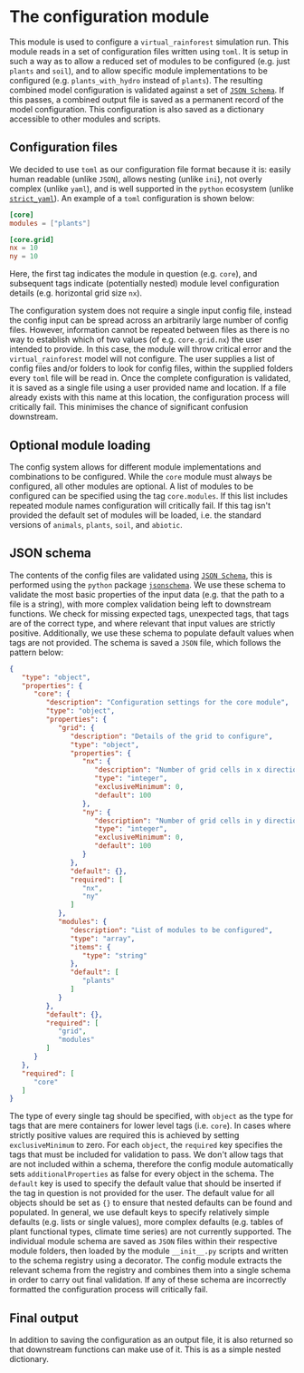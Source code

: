 # The configuration module

This module is used to configure a `virtual_rainforest` simulation run. This module
reads in a set of configuration files written using `toml`. It is setup in such a way as
to allow a reduced set of modules to be configured (e.g. just `plants` and `soil`), and
to allow specific module implementations to be configured (e.g. `plants_with_hydro`
instead of `plants`). The resulting combined model configuration is validated against a
set of [`JSON Schema`](https://json-schema.org). If this passes, a combined output file is
saved as a permanent record of the model configuration. This configuration is also saved
as a dictionary accessible to other modules and scripts.

## Configuration files

We decided to use `toml` as our configuration file format because it is: easily human
readable (unlike `JSON`), allows nesting (unlike `ini`), not overly complex (unlike
`yaml`), and is well supported in the `python` ecosystem (unlike
[`strict_yaml`](https://github.com/crdoconnor/strictyaml)). An example of a `toml`
configuration is shown below:

```toml
[core]
modules = ["plants"]

[core.grid]
nx = 10
ny = 10
```

Here, the first tag indicates the module in question (e.g. `core`), and subsequent tags
indicate (potentially nested) module level configuration details (e.g. horizontal grid
size `nx`).

The configuration system does not require a single input config file, instead the config
input can be spread across an arbitrarily large number of config files. However,
information cannot be repeated between files as there is no way to establish which of
two values (of e.g. `core.grid.nx`) the user intended to provide. In this case, the
module will throw critical error and the `virtual_rainforest` model will not configure.
The user supplies a list of config files and/or folders to look for config files, within
the supplied folders every `toml` file will be read in. Once the complete configuration
is validated, it is saved as a single file using a user provided name and location. If a
file already exists with this name at this location, the configuration process will
critically fail. This minimises the chance of significant confusion downstream.

## Optional module loading

The config system allows for different module implementations and combinations to be
configured. While the `core` module must always be configured, all other modules are
optional. A list of modules to be configured can be specified using the tag
`core.modules`. If this list includes repeated module names configuration will
critically fail. If this tag isn't provided the default set of modules will be loaded,
i.e. the standard versions of `animals`, `plants`, `soil`, and `abiotic`.

## JSON schema

The contents of the config files are validated using [`JSON
Schema`](https://json-schema.org), this is performed using the `python` package
[`jsonschema`](https://pypi.org/project/jsonschema/). We use these schema to validate
the most basic properties of the input data (e.g. that the path to a file is a string),
with more complex validation being left to downstream functions. We check for missing
expected tags, unexpected tags, that tags are of the correct type, and where relevant
that input values are strictly positive. Additionally, we use these schema to populate
default values when tags are not provided. The schema is saved a `JSON` file, which
follows the pattern below:

```json
{
   "type": "object",
   "properties": {
      "core": {
         "description": "Configuration settings for the core module",
         "type": "object",
         "properties": {
            "grid": {
               "description": "Details of the grid to configure",
               "type": "object",
               "properties": {
                  "nx": {
                     "description": "Number of grid cells in x direction",
                     "type": "integer",
                     "exclusiveMinimum": 0,
                     "default": 100
                  },
                  "ny": {
                     "description": "Number of grid cells in y direction",
                     "type": "integer",
                     "exclusiveMinimum": 0,
                     "default": 100
                  }
               },
               "default": {},
               "required": [
                  "nx",
                  "ny"
               ]
            },
            "modules": {
               "description": "List of modules to be configured",
               "type": "array",
               "items": {
                  "type": "string"
               },
               "default": [
                  "plants"
               ]
            }
         },
         "default": {},
         "required": [
            "grid",
            "modules"
         ]
      }
   },
   "required": [
      "core"
   ]
}
```

The type of every single tag should be specified, with `object` as the type for tags
that are mere containers for lower level tags (i.e. `core`). In cases where strictly
positive values are required this is achieved by setting `exclusiveMinimum` to zero. For
each `object`, the `required` key specifies the tags that must be included for
validation to pass. We don't allow tags that are not included within a schema, therefore
the config module automatically sets `additionalProperties` as false for every object in
the schema. The `default` key is used to specify the default value that should be
inserted if the tag in question is not provided for the user. The default value for all
objects should be set as `{}` to ensure that nested defaults can be found and populated.
In general, we use default keys to specify relatively simple defaults (e.g. lists or
single values), more complex defaults (e.g. tables of plant functional types, climate
time series) are not currently supported. The individual module schema are saved as
`JSON` files within their respective module folders, then loaded by the module
`__init__.py` scripts and written to the schema registry using a decorator. The config
module extracts the relevant schema from the registry and combines them into a single
schema in order to carry out final validation. If any of these schema are incorrectly
formatted the configuration process will critically fail.

## Final output

In addition to saving the configuration as an output file, it is also returned so that
downstream functions can make use of it. This is as a simple nested dictionary.
